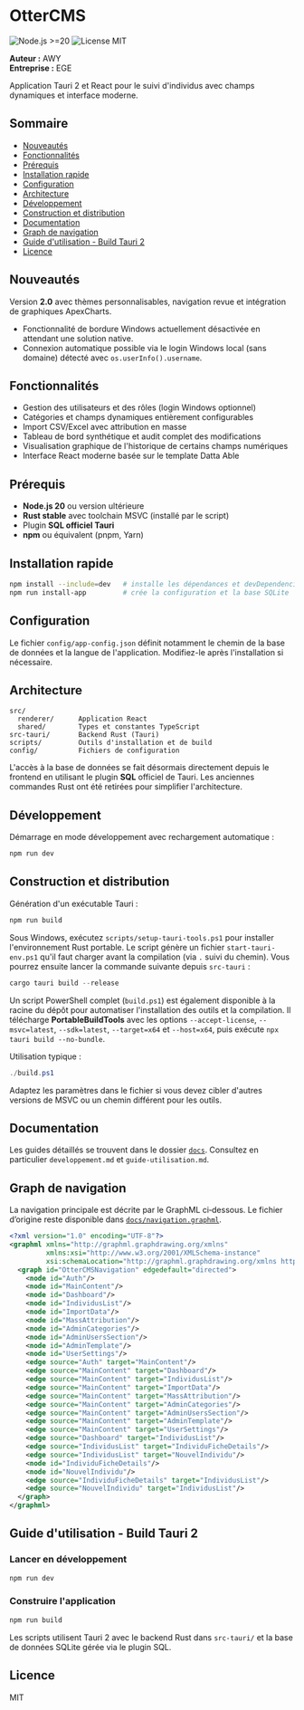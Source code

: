 # OtterCMS

![Node.js >=20](https://img.shields.io/badge/node-%3E=20.0-brightgreen)
![License MIT](https://img.shields.io/badge/license-MIT-blue.svg)

**Auteur :** AWY  
**Entreprise :** EGE

Application Tauri 2 et React pour le suivi d'individus avec champs dynamiques et interface moderne.

## Sommaire

- [Nouveautés](#nouveautés)
- [Fonctionnalités](#fonctionnalités)
- [Prérequis](#prérequis)
- [Installation rapide](#installation-rapide)
- [Configuration](#configuration)
- [Architecture](#architecture)
- [Développement](#développement)
- [Construction et distribution](#construction-et-distribution)
- [Documentation](#documentation)
- [Graph de navigation](#graph-de-navigation)
- [Guide d'utilisation - Build Tauri 2](#guide-dutilisation---build-tauri-2)
- [Licence](#licence)

## Nouveautés

Version **2.0** avec thèmes personnalisables, navigation revue et intégration de graphiques ApexCharts.
- Fonctionnalité de bordure Windows actuellement désactivée en attendant une solution native.
- Connexion automatique possible via le login Windows local (sans domaine) détecté avec `os.userInfo().username`.

## Fonctionnalités

- Gestion des utilisateurs et des rôles (login Windows optionnel)
- Catégories et champs dynamiques entièrement configurables
- Import CSV/Excel avec attribution en masse
- Tableau de bord synthétique et audit complet des modifications
- Visualisation graphique de l'historique de certains champs numériques
- Interface React moderne basée sur le template Datta Able

## Prérequis

- **Node.js 20** ou version ultérieure
- **Rust stable** avec toolchain MSVC (installé par le script)
- Plugin **SQL officiel Tauri**
- **npm** ou équivalent (pnpm, Yarn)

## Installation rapide

```bash
npm install --include=dev   # installe les dépendances et devDependencies
npm run install-app         # crée la configuration et la base SQLite
```

## Configuration

Le fichier `config/app-config.json` définit notamment le chemin de la base de données et la langue de l'application. Modifiez-le après l'installation si nécessaire.

## Architecture

```
src/
  renderer/      Application React
  shared/        Types et constantes TypeScript
src-tauri/       Backend Rust (Tauri)
scripts/         Outils d'installation et de build
config/          Fichiers de configuration
```

L'accès à la base de données se fait désormais directement depuis le frontend en
utilisant le plugin **SQL** officiel de Tauri. Les anciennes commandes Rust ont
été retirées pour simplifier l'architecture.

## Développement

Démarrage en mode développement avec rechargement automatique :

```bash
npm run dev
```

## Construction et distribution

Génération d'un exécutable Tauri :

```bash
npm run build
```

Sous Windows, exécutez `scripts/setup-tauri-tools.ps1` pour installer
l'environnement Rust portable. Le script
génère un fichier `start-tauri-env.ps1` qu'il faut charger avant la compilation
(via `.` suivi du chemin). Vous pourrez ensuite lancer la commande suivante
depuis `src-tauri` :

```powershell
cargo tauri build --release
```

Un script PowerShell complet (`build.ps1`) est également disponible à la racine
du dépôt pour automatiser l'installation des outils et la compilation. Il
télécharge **PortableBuildTools** avec les options `--accept-license`,
`--msvc=latest`, `--sdk=latest`, `--target=x64` et `--host=x64`, puis exécute
`npx tauri build --no-bundle`.

Utilisation typique :

```powershell
./build.ps1
```

Adaptez les paramètres dans le fichier si vous devez cibler d'autres versions
de MSVC ou un chemin différent pour les outils.

## Documentation

Les guides détaillés se trouvent dans le dossier [`docs`](docs). Consultez en particulier `developpement.md` et `guide-utilisation.md`.

## Graph de navigation

La navigation principale est décrite par le GraphML ci‑dessous. Le fichier d’origine reste disponible dans [`docs/navigation.graphml`](docs/navigation.graphml).

```xml
<?xml version="1.0" encoding="UTF-8"?>
<graphml xmlns="http://graphml.graphdrawing.org/xmlns"
         xmlns:xsi="http://www.w3.org/2001/XMLSchema-instance"
         xsi:schemaLocation="http://graphml.graphdrawing.org/xmlns http://graphml.graphdrawing.org/xmlns/1.0/graphml.xsd">
  <graph id="OtterCMSNavigation" edgedefault="directed">
    <node id="Auth"/>
    <node id="MainContent"/>
    <node id="Dashboard"/>
    <node id="IndividusList"/>
    <node id="ImportData"/>
    <node id="MassAttribution"/>
    <node id="AdminCategories"/>
    <node id="AdminUsersSection"/>
    <node id="AdminTemplate"/>
    <node id="UserSettings"/>
    <edge source="Auth" target="MainContent"/>
    <edge source="MainContent" target="Dashboard"/>
    <edge source="MainContent" target="IndividusList"/>
    <edge source="MainContent" target="ImportData"/>
    <edge source="MainContent" target="MassAttribution"/>
    <edge source="MainContent" target="AdminCategories"/>
    <edge source="MainContent" target="AdminUsersSection"/>
    <edge source="MainContent" target="AdminTemplate"/>
    <edge source="MainContent" target="UserSettings"/>
    <edge source="Dashboard" target="IndividusList"/>
    <edge source="IndividusList" target="IndividuFicheDetails"/>
    <edge source="IndividusList" target="NouvelIndividu"/>
    <node id="IndividuFicheDetails"/>
    <node id="NouvelIndividu"/>
    <edge source="IndividuFicheDetails" target="IndividusList"/>
    <edge source="NouvelIndividu" target="IndividusList"/>
  </graph>
</graphml>
```

## Guide d'utilisation - Build Tauri 2

### Lancer en développement
```bash
npm run dev
```

### Construire l'application
```bash
npm run build
```

Les scripts utilisent Tauri 2 avec le backend Rust dans `src-tauri/` et la base de données SQLite gérée via le plugin SQL.
## Licence

MIT

